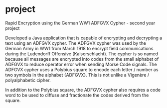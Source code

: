 # project
Rapid Encryption using the German WW1 ADFGVX Cypher - second year project

Developed a Java application that is capable of encrypting and decrypting a
text using an ADFGVX cypher. The ADFGVX cypher was used by the German Army in
WW1 from March 1918 to encrypt field communications during the Ludendorff Offensive
(Kaiserschlacht). The cypher is so named because all messages are encrypted into codes from
the small alphabet of ADFGVX to reduce operator error when sending Morse Code signals.
The ADFGVX cypher uses a Polybius square to encode each letter / number as two symbols
in the alphabet {ADFGVX}. This is not unlike a Vigenère / polyalphabetic cipher.

In addition to the Polybius square, the ADFGVX cypher also requires a code word to be used
to diffuse and fractionate the codes derived from the square.
